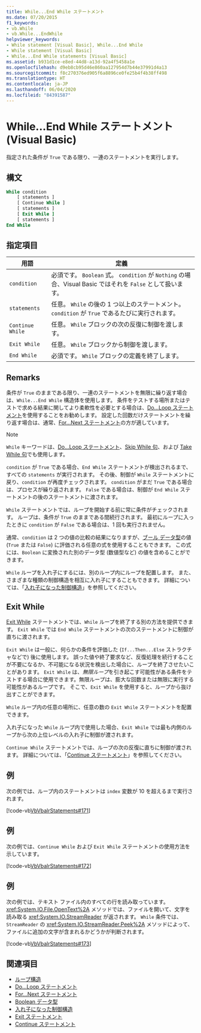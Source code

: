 ```yaml
---
title: While...End While ステートメント
ms.date: 07/20/2015
f1_keywords:
- vb.While
- vb.While...EndWhile
helpviewer_keywords:
- While statement [Visual Basic], While...End While
- While statement [Visual Basic]
- While...End While statements [Visual Basic]
ms.assetid: b931d1ce-e8ed-44d8-a13d-92a4f5458a1e
ms.openlocfilehash: d9eb8cb95d46e860aa127954d7b44e37991d4a13
ms.sourcegitcommit: f8c270376ed905f6a8896ce0fe25b4f4b38ff498
ms.translationtype: HT
ms.contentlocale: ja-JP
ms.lasthandoff: 06/04/2020
ms.locfileid: "84391587"
---
```

# <a name="whileend-while-statement-visual-basic"></a>While...End While ステートメント (Visual Basic)
指定された条件が `True` である限り、一連のステートメントを実行します。  
  
## <a name="syntax"></a>構文  
  
```vb  
While condition  
    [ statements ]  
    [ Continue While ]  
    [ statements ]  
    [ Exit While ]  
    [ statements ]  
End While  
```  
  
## <a name="parts"></a>指定項目  
  
|用語|定義|  
|---|---|  
|`condition`|必須です。 `Boolean` 式。 `condition` が `Nothing` の場合、Visual Basic ではそれを `False` として扱います。|  
|`statements`|任意。 `While` の後の 1 つ以上のステートメント。`condition` が `True` であるたびに実行されます。|  
|`Continue While`|任意。 `While` ブロックの次の反復に制御を渡します。|  
|`Exit While`|任意。 `While` ブロックから制御を渡します。|  
|`End While`|必須です。 `While` ブロックの定義を終了します。|  
  
## <a name="remarks"></a>Remarks  
 条件が `True` のままである限り、一連のステートメントを無限に繰り返す場合は、`While...End While` 構造体を使用します。 条件をテストする場所またはテストで求める結果に関してより柔軟性を必要とする場合は、[Do...Loop ステートメント](do-loop-statement.md)を使用することをお勧めします。 設定した回数だけステートメントを繰り返す場合は、通常、[For...Next ステートメント](for-next-statement.md)の方が適しています。  
  
> [!NOTE]
> `While` キーワードは、[Do...Loop ステートメント](do-loop-statement.md)、[Skip While 句](../queries/skip-while-clause.md)、および [Take While 句](../queries/take-while-clause.md)でも使用します。  
  
 `condition` が `True` である場合、`End While` ステートメントが検出されるまで、すべての `statements` が実行されます。 その後、制御が `While` ステートメントに戻り、`condition` が再度チェックされます。 `condition` がまだ `True` である場合は、プロセスが繰り返されます。 `False` である場合は、制御が `End While` ステートメントの後のステートメントに渡されます。  
  
 `While` ステートメントでは、ループを開始する前に常に条件がチェックされます。 ループは、条件が `True` のままである間続行されます。 最初にループに入ったときに `condition` が `False` である場合は、1 回も実行されません。  
  
 通常、`condition` は 2 つの値の比較の結果になりますが、[ブール データ型](../data-types/boolean-data-type.md)の値 (`True` または `False`) に評価される任意の式を使用することもできます。 この式には、`Boolean` に変換された別のデータ型 (数値型など) の値を含めることができます。  
  
 `While` ループを入れ子にするには、別のループ内にループを配置します。 また、さまざまな種類の制御構造を相互に入れ子にすることもできます。 詳細については、「[入れ子になった制御構造](../../programming-guide/language-features/control-flow/nested-control-structures.md)」を参照してください。  
  
## <a name="exit-while"></a>Exit While  
 [Exit While](exit-statement.md) ステートメントでは、`While` ループを終了する別の方法を提供できます。 `Exit While` では `End While` ステートメントの次のステートメントに制御が直ちに渡されます。  
  
 `Exit While` は一般に、何らかの条件を評価した (`If...Then...Else` ストラクチャなどで) 後に使用します。 誤った値や終了要求など、反復処理を続行することが不要になるか、不可能になる状況を検出した場合に、ループを終了させたいことがあります。 `Exit While` は、*無限ループ*を引き起こす可能性がある条件をテストする場合に使用できます。無限ループは、膨大な回数または無限に実行する可能性があるループです。 そこで、`Exit While` を使用すると、ループから抜け出すことができます。  
  
 `While` ループ内の任意の場所に、任意の数の `Exit While` ステートメントを配置できます。  
  
 入れ子になった `While` ループ内で使用した場合、`Exit While` では最も内側のループから次の上位レベルの入れ子に制御が渡されます。  
  
 `Continue While` ステートメントでは、ループの次の反復に直ちに制御が渡されます。 詳細については、「[Continue ステートメント](continue-statement.md)」を参照してください。  
  
## <a name="example"></a>例  
 次の例では、ループ内のステートメントは `index` 変数が 10 を超えるまで実行されます。  
  
 [!code-vb[VbVbalrStatements#171](~/samples/snippets/visualbasic/VS_Snippets_VBCSharp/VbVbalrStatements/VB/class14.vb#171)]  
  
## <a name="example"></a>例  
 次の例では、`Continue While` および `Exit While` ステートメントの使用方法を示しています。  
  
 [!code-vb[VbVbalrStatements#172](~/samples/snippets/visualbasic/VS_Snippets_VBCSharp/VbVbalrStatements/VB/class14.vb#172)]  
  
## <a name="example"></a>例  
 次の例では、テキスト ファイル内のすべての行を読み取っています。 <xref:System.IO.File.OpenText%2A> メソッドでは、ファイルを開いて、文字を読み取る <xref:System.IO.StreamReader> が返されます。 `While` 条件では、`StreamReader` の <xref:System.IO.StreamReader.Peek%2A> メソッドによって、ファイルに追加の文字が含まれるかどうかが判断されます。  
  
 [!code-vb[VbVbalrStatements#173](~/samples/snippets/visualbasic/VS_Snippets_VBCSharp/VbVbalrStatements/VB/class14.vb#173)]  
  
## <a name="see-also"></a>関連項目

- [ループ構造](../../programming-guide/language-features/control-flow/loop-structures.md)
- [Do...Loop ステートメント](do-loop-statement.md)
- [For...Next ステートメント](for-next-statement.md)
- [Boolean データ型](../data-types/boolean-data-type.md)
- [入れ子になった制御構造](../../programming-guide/language-features/control-flow/nested-control-structures.md)
- [Exit ステートメント](exit-statement.md)
- [Continue ステートメント](continue-statement.md)
